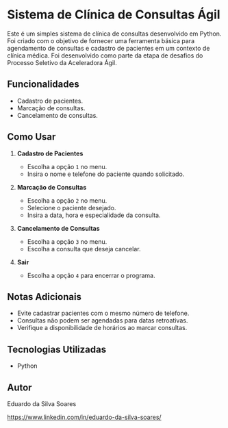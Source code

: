 # Sistema de Clínica de Consultas Ágil

Este é um simples sistema de clínica de consultas desenvolvido em Python. Foi criado com o objetivo de fornecer uma ferramenta básica para agendamento de consultas e cadastro de pacientes em um contexto de clínica médica. Foi desenvolvido como parte da etapa de desafios do Processo Seletivo
da Aceleradora Ágil.

## Funcionalidades

- Cadastro de pacientes.
- Marcação de consultas.
- Cancelamento de consultas.

## Como Usar

1. **Cadastro de Pacientes**
   - Escolha a opção `1` no menu.
   - Insira o nome e telefone do paciente quando solicitado.

2. **Marcação de Consultas**
   - Escolha a opção `2` no menu.
   - Selecione o paciente desejado.
   - Insira a data, hora e especialidade da consulta.

3. **Cancelamento de Consultas**
   - Escolha a opção `3` no menu.
   - Escolha a consulta que deseja cancelar.

4. **Sair**
   - Escolha a opção `4` para encerrar o programa.

## Notas Adicionais

- Evite cadastrar pacientes com o mesmo número de telefone.
- Consultas não podem ser agendadas para datas retroativas.
- Verifique a disponibilidade de horários ao marcar consultas.

## Tecnologias Utilizadas

- Python

## Autor

Eduardo da Silva Soares

https://www.linkedin.com/in/eduardo-da-silva-soares/
